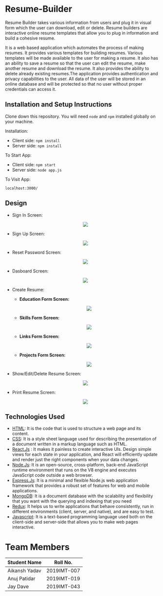 # Resume-Builder
Resume Builder takes various information from users and plug it in visual form which the user can download, edit or delete. Resume builders are interactive online resume templates that allow you to plug in information and build a cohesive resume.

It is a web based application which automates the process of making resumes. It provides various templates for building resumes.
Various templates will be made available to the user for making a resume. It also has an ability to save a resume so that the user can edit the resume, make another resume and download the resume. It also provides the ability to delete already existing resumes.The application provides authentication and privacy capabilities to the user. All data of the user will be stored in an online database and will be protected so that no user without proper credentials can access it.

## Installation and Setup Instructions
Clone down this repository. You will need `node` and `npm` installed globally on your machine.  

Installation:

* Client side: `npm install`   
* Server side: `npm install`

To Start App:

* Client side: `npm start`
* Server side: `node app.js`

To Visit App:

`localhost:3000/`  

## Design

* Sign In Screen: 
  <p align="center">
  <img src = "images/ic_login.png" >
  </p>
  
 * Sign Up Screen:
   <p align="center">
   <img src = "images/ic_signup.png" >
   </p>
   
 * Reset Password Screen:
   <p align="center">
   <img src = "images/ic_reset_password.png" >
   </p>
   
 * Dasboard Screen:
   <p align="center">
   <img src = "images/ic_dashboard.png" >
   </p>
   
 * Create Resume:
 
    - **Education Form Screen:** 
      <p align="center">
      <img src = "images/education_from_create_resume.png">
      </p>
      
     - **Skills Form Screen:** 
       <p align="center">
       <img src = "images/skills_from_create_resume.png">
       </p>
       
     - **Links Form Screen:** 
        <p align="center">
        <img src = "images/links_from_create_resume.png">
        </p> 
  
      - **Projects Form Screen:**
         <p align="center">
         <img src = "images/projects_from_create_resume.png">
         </p> 
         
         
 * Show/Edit/Delete Resume Screen:
   <p align="center">
   <img src = "images/resume.png">
   </p>
         
 * Print Resume Screen:
   <p align="center">
   <img src = "images/print_screen.png">
   </p>   
  

## Technologies Used
* [HTML](https://devdocs.io/html/): It is the code that is used to structure a web page and its content.
* [CSS](https://devdocs.io/css/): It is a style sheet language used for describing the presentation of a document written in a markup language such as HTML.
* [React.Js](https://github.com/reactjs/reactjs.org "Reactjs") : It makes it painless to create interactive UIs. Design simple views for each state in your application, and React will efficiently update and render just the right components when your data changes.
* [Node.Js](https://github.com/nodejs/node "NodeJs"): It is an open-source, cross-platform, back-end JavaScript runtime environment that runs on the V8 engine and executes JavaScript code outside a web browser.
* [Express.Js](https://expressjs.com/en/5x/api.html): It is a minimal and flexible Node.js web application framework that provides a robust set of features for web and mobile applications.
* [MongoDB](https://docs.mongodb.com/ "MongoDB"): It is a document database with the scalability and flexibility that you want with the querying and indexing that you need
* [Redux](https://github.com/reduxjs/redux "Redux"): It helps us to write applications that behave consistently, run in different environments (client, server, and native), and are easy to test.
* [Javascript](https://devdocs.io/javascript/): It is a text-based programming language used both on the client-side and server-side that allows you to make web pages interactive.


# Team Members

Student Name | Roll No.
---|---
Aikansh Yadav | 2019IMT-007
Anuj Patidar | 2019IMT-019
Jay Dave | 2019IMT-043

